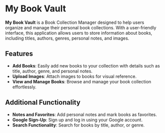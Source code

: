 # My Book Vault

**My Book Vault** is a Book Collection Manager designed to help users organize and manage their personal book collections. With a user-friendly interface, this application allows users to store information about books, including titles, authors, genres, personal notes, and images.

## Features

- **Add Books**: Easily add new books to your collection with details such as title, author, genre, and personal notes.
- **Upload Images**: Attach images to books for visual reference.
- **View and Manage Books**: Browse and manage your book collection effortlessly.

## Additional Functionality

- **Notes and Favorites**: Add personal notes and mark books as favorites.
- **Google Sign-Up**: Sign up and log in using your Google account.
- **Search Functionality**: Search for books by title, author, or genre.
